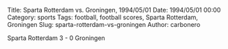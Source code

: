 Title: Sparta Rotterdam vs. Groningen, 1994/05/01
Date: 1994/05/01 00:00
Category: sports
Tags: football, football scores, Sparta Rotterdam, Groningen
Slug: sparta-rotterdam-vs-groningen
Author: carbonero


Sparta Rotterdam 3 - 0 Groningen
